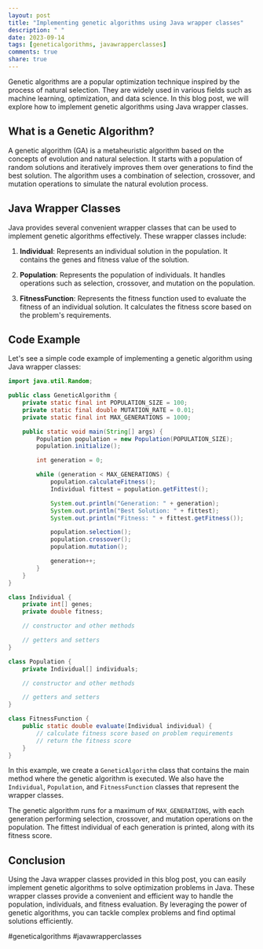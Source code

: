 ```yaml
---
layout: post
title: "Implementing genetic algorithms using Java wrapper classes"
description: " "
date: 2023-09-14
tags: [geneticalgorithms, javawrapperclasses]
comments: true
share: true
---
```


Genetic algorithms are a popular optimization technique inspired by the process of natural selection. They are widely used in various fields such as machine learning, optimization, and data science. In this blog post, we will explore how to implement genetic algorithms using Java wrapper classes.

## What is a Genetic Algorithm?

A genetic algorithm (GA) is a metaheuristic algorithm based on the concepts of evolution and natural selection. It starts with a population of random solutions and iteratively improves them over generations to find the best solution. The algorithm uses a combination of selection, crossover, and mutation operations to simulate the natural evolution process.

## Java Wrapper Classes

Java provides several convenient wrapper classes that can be used to implement genetic algorithms effectively. These wrapper classes include:

1. **Individual**: Represents an individual solution in the population. It contains the genes and fitness value of the solution.

2. **Population**: Represents the population of individuals. It handles operations such as selection, crossover, and mutation on the population.

3. **FitnessFunction**: Represents the fitness function used to evaluate the fitness of an individual solution. It calculates the fitness score based on the problem's requirements.

## Code Example

Let's see a simple code example of implementing a genetic algorithm using Java wrapper classes:

```java
import java.util.Random;

public class GeneticAlgorithm {
    private static final int POPULATION_SIZE = 100;
    private static final double MUTATION_RATE = 0.01;
    private static final int MAX_GENERATIONS = 1000;

    public static void main(String[] args) {
        Population population = new Population(POPULATION_SIZE);
        population.initialize();

        int generation = 0;

        while (generation < MAX_GENERATIONS) {
            population.calculateFitness();
            Individual fittest = population.getFittest();

            System.out.println("Generation: " + generation);
            System.out.println("Best Solution: " + fittest);
            System.out.println("Fitness: " + fittest.getFitness());

            population.selection();
            population.crossover();
            population.mutation();

            generation++;
        }
    }
}

class Individual {
    private int[] genes;
    private double fitness;

    // constructor and other methods

    // getters and setters
}

class Population {
    private Individual[] individuals;

    // constructor and other methods

    // getters and setters
}

class FitnessFunction {
    public static double evaluate(Individual individual) {
        // calculate fitness score based on problem requirements
        // return the fitness score
    }
}
```

In this example, we create a `GeneticAlgorithm` class that contains the main method where the genetic algorithm is executed. We also have the `Individual`, `Population`, and `FitnessFunction` classes that represent the wrapper classes.

The genetic algorithm runs for a maximum of `MAX_GENERATIONS`, with each generation performing selection, crossover, and mutation operations on the population. The fittest individual of each generation is printed, along with its fitness score.

## Conclusion

Using the Java wrapper classes provided in this blog post, you can easily implement genetic algorithms to solve optimization problems in Java. These wrapper classes provide a convenient and efficient way to handle the population, individuals, and fitness evaluation. By leveraging the power of genetic algorithms, you can tackle complex problems and find optimal solutions efficiently.

#geneticalgorithms #javawrapperclasses